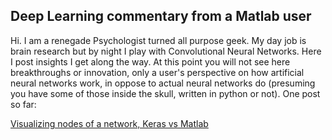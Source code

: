 ## Deep Learning commentary from a Matlab user
Hi. I am a renegade Psychologist turned all purpose geek. My day job is brain research but by night I play with Convolutional Neural Networks. Here I post insights I get along the way. At this point you will not see here breakthroughs or innovation, only a user's perspective on how artificial neural networks work, in oppose to actual neural networks do (presuming you have some of those inside the skull, written in python or not). One post so far:

[Visualizing nodes of a network, Keras vs Matlab](https://yuval-harpaz.github.io/cnn-with-Matlab/visualizeKeras/visiontools_importKeras2.html)
